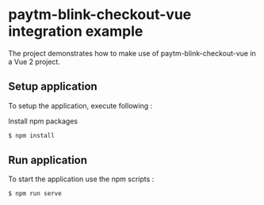 # paytm-blink-checkout-vue integration example

The project demonstrates how to make use of paytm-blink-checkout-vue in a Vue 2 project.

## Setup application

To setup the application, execute following :

Install npm packages

```sh
$ npm install
```

## Run application

To start the application use the npm scripts : 

```sh
$ npm run serve
```